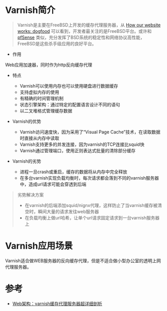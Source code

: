 # Varnish简介

> Varnish是主要在FreeBSD上开发的缓存代理服务器，从 [How our website works: dogfood](http://varnish-cache.org/faq/dogfood.html) 可以看到，开发者最关注的是FreeBSD平台。或许和 [pfSense](https://www.pfsense.org) 类似，充分发挥了BSD系统的稳定性和网络协议高性能，FreeBSD是这些杀手级应用的良好平台。

* 作用

Web应用加速器，同时作为http反向缓存代理

* 特点
  * Varnish可以使用内存也可以使用硬盘进行数据缓存
  * 支持虚拟内存的使用
  * 有精确的时间管理机制
  * 状态引擎架构：通过特定的配置语言设计不同的语句
  * 以二叉堆格式管理缓存数据

* Varnish的优势
  * Varnish访问速度快，因为采用了“Visual Page Cache”技术，在读取数据时直接从内存中读取
  * Varnish支持更多的并发连接，因为varnish的TCP连接比squid快
  * Varnish通过管理端口，使用正则表达式批量的清除部分缓存

* Varnish的劣势
  * 进程一旦crash或重启，缓存的数据将从内存中完全释放
  * 在多台varnish实现负载均衡时，每次请求都会落到不同的varnish服务器中，造成url请求可能会穿透到后端

> 劣势解决方案
>
> * 在varnish的后端添加squid/nignx代理，这样防止了当varnish缓存被清空时，瞬间大量的请求发往web服务器
> * 在负载均衡上做url哈希，让单个url请求固定请求到一台varnish服务器上

# Varnish应用场景

Varnish适合做WEB服务器的反向缓存代理，但是不适合做小型办公室的透明上网代理服务器。

# 参考

* [Web架构：varnish缓存代理服务器超详细剖析](http://blog.51cto.com/xsboke/1922382)